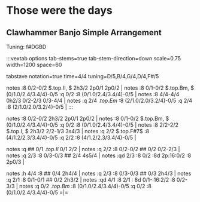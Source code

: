 # Those were the days
## Clawhammer Banjo Simple Arrangement
Tuning: f#DGBD

:::vextab
options tab-stems=true tab-stem-direction=down scale=0.75 width=1200 space=60

tabstave notation=true time=4/4 tuning=D/5,B/4,G/4,D/4,F#/5

notes :8 0/2-0/2 $.top.II, $ 2h3/2 2p0/1 2p0/2 |
notes :8 0/1-0/2 $.top.Bm, $ (0/1.0/2.4/3.4/4)-0/5 :q 0/2 :8 (0/1.0/2.4/3.4/4)-0/5 |
notes :8 4/4-4/4 0h2/3 0/2-2/3 0/3-4/4 | 
notes :q 2/4 $.top.Em$ :8 (2/1.0/2.0/3.2/4)-0/5 :q 2/4 :8 (2/1.0/2.0/3.2/4)-0/5 |
:::

notes :8 0/2-0/2 2h3/2 2p0/1 2p0/2 |
notes :8 0/1-0/2 $.top.Bm, $ (0/1.0/2.4/3.4/4)-0/5 :q 0/2 :8 (0/1.0/2.4/3.4/4)-0/5 |
notes :8 2/2-2/2 $.top.I, $  2h3/2 2/2-1/3 3s4/3 | 
notes :q 2/2 $.top.F#7$ :8 (4/1.2/2.3/3.4/4)-0/5 :q 2/2 :8 (4/1.2/2.3/3.4/4)-0/5 |

notes :q ## 0/1 $.top.II$ 0/1 2/2 |
notes :q 2/2 :8 0/2-0/2 ## 0/2 0/2-2/3 |
notes :q 2/3 :8 0/3-0/3 ## 2/4 4s5/4 |
notes :qd 2/3 :8 0/2 :8d 2p:16:0/2 :8 2p0/3 |

notes :h 4/4 :8 ## 0/4 2h4/4 |
notes :q 2/3 :8 0/3-0/3 ## 0/3 2h4/3 |
notes :q 2/1 :8 0/1-0/1 ## 0/2 2h3/2 |
notes :qd 4/1 :8 2/1 : 8d 0/1-:16:2/2 :8 0/2-3/3 |
notes :q 0/2 $.top.Bm$ :8 (0/1.0/2.4/3.4/4)-0/5 :q 0/2 :8 (0/1.0/2.4/3.4/4)-0/5 =|=